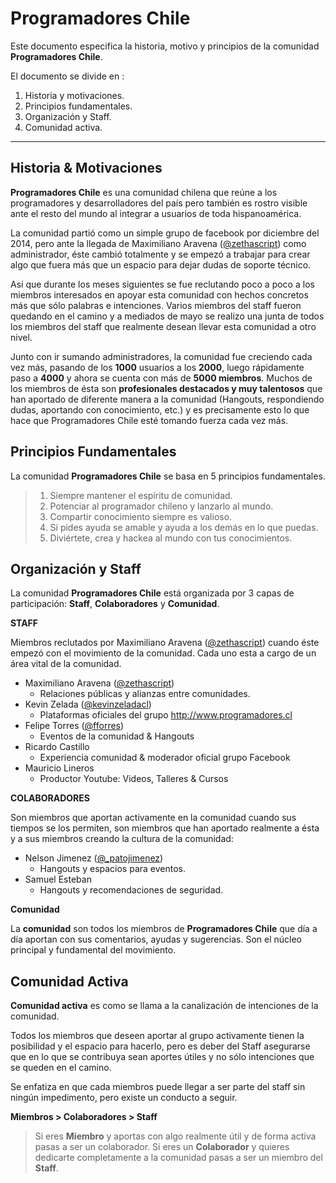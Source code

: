 Programadores Chile
===================


Este documento especifica la historia, motivo y principios de la comunidad **Programadores Chile**.

El documento se divide en :

 1. Historia y motivaciones.
 2. Principios fundamentales.
 3. Organización y Staff.
 4. Comunidad activa.


----------


Historia & Motivaciones
-------------

**Programadores Chile** es una comunidad chilena que reúne a los programadores y desarrolladores del país pero también es rostro visible ante el resto del mundo al integrar a usuarios de toda hispanoamérica.

La comunidad partió como un simple grupo de facebook por diciembre del 2014, pero ante la llegada de Maximiliano Aravena ([@zethascript](https://twitter.com/zethascript)) como administrador, éste cambió totalmente y se empezó a trabajar para crear algo que fuera más que un espacio para dejar dudas de soporte técnico.

Así que durante los meses siguientes se fue reclutando poco a poco a los miembros interesados en apoyar esta comunidad con hechos concretos más que sólo palabras e intenciones. Varios miembros del staff fueron quedando en el camino y a mediados de mayo se realizo una junta de todos los miembros del staff que realmente desean llevar esta comunidad a otro nivel.

Junto con ir sumando administradores, la comunidad fue creciendo cada vez más, pasando de los **1000** usuarios a los **2000**, luego rápidamente paso a **4000** y ahora se cuenta con más de **5000 miembros**. Muchos de los miembros de ésta son **profesionales destacados y muy talentosos** que han aportado de diferente manera a la comunidad (Hangouts, respondiendo dudas, aportando con conocimiento, etc.) y es precisamente esto lo que hace que Programadores Chile esté tomando fuerza cada vez más.



Principios Fundamentales
-------------

La comunidad **Programadores Chile** se basa en 5 principios fundamentales.

>  1. Siempre mantener el espíritu de comunidad.
>  2. Potenciar al programador chileno y lanzarlo al mundo.
>  3. Compartir conocimiento siempre es valioso.
>  4. Si pides ayuda se amable y ayuda a los demás en lo que puedas.
>  5. Diviértete, crea y hackea al mundo con tus conocimientos.

Organización y Staff
-------------

La comunidad **Programadores Chile** está organizada por 3 capas de participación: **Staff**, **Colaboradores** y **Comunidad**.

**STAFF**

Miembros reclutados por Maximiliano Aravena ([@zethascript](https://twitter.com/zethascript)) cuando éste empezó con el movimiento de la comunidad. Cada uno esta a cargo de un área vital de la comunidad.

 - Maximiliano Aravena ([@zethascript](https://twitter.com/zethascript))
	 - Relaciones públicas y alianzas entre comunidades.
 - Kevin Zelada ([@kevinzeladacl](https://twitter.com/kevinzeladacl))
	 - Plataformas oficiales del grupo http://www.programadores.cl
 - Felipe Torres ([@fforres](https://twitter.com/fforres))
	 - Eventos de la comunidad & Hangouts
 - Ricardo Castillo
	 - Experiencia comunidad & moderador oficial grupo Facebook
 - Mauricio Lineros
	 - Productor Youtube: Videos, Talleres & Cursos

**COLABORADORES**

Son miembros que aportan activamente en la comunidad cuando sus tiempos se los permiten, son miembros que han aportado realmente a ésta y a sus miembros creando la cultura de la comunidad:

 -  Nelson Jimenez ([@_patojimenez](https://twitter.com/_patojimenez))
	 - Hangouts y espacios para eventos.
 -  Samuel Esteban
	 - Hangouts y recomendaciones de seguridad.

**Comunidad**

La **comunidad** son todos los miembros de **Programadores Chile** que día a día aportan con sus comentarios, ayudas y sugerencias. Son el núcleo principal y fundamental del movimiento.

Comunidad Activa
-------------

**Comunidad activa** es como se llama a la canalización de intenciones de la comunidad.

Todos los miembros que deseen aportar al grupo activamente tienen la posibilidad y el espacio para hacerlo, pero es deber del Staff asegurarse que en lo que se contribuya sean aportes útiles y no sólo intenciones que se queden en el camino.

Se enfatiza en que cada miembros puede llegar a ser parte del staff sin ningún impedimento, pero existe un conducto a seguir.

**Miembros > Colaboradores > Staff**

> Si eres **Miembro** y aportas con algo realmente útil y de forma activa pasas a ser un colaborador. Si eres un **Colaborador** y quieres dedicarte
> completamente a la comunidad pasas a ser un miembro del **Staff**.

